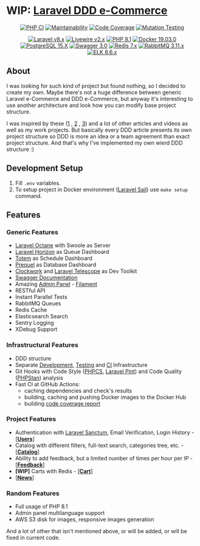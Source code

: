 # WIP: [Laravel DDD e-Commerce](http://laravel-ddd-ecommerce.herokuapp.com)

<div align="center">
    <p>
        <a href="https://github.com/InfluxOW/laravel_ddd_ecommerce/actions/workflows/master.yml"><img src="https://github.com/InfluxOW/laravel_ddd_ecommerce/actions/workflows/master.yml/badge.svg" alt="PHP CI"></a>
        <a href="https://codeclimate.com/github/InfluxOW/laravel_ddd_ecommerce/maintainability"><img src="https://api.codeclimate.com/v1/badges/785ee07bd777cf41ee07/maintainability" alt="Maintainability"></a>
        <a href="https://codecov.io/gh/InfluxOW/laravel_ddd_ecommerce"><img src="https://codecov.io/gh/InfluxOW/laravel_ddd_ecommerce/branch/master/graph/badge.svg?token=MS9MMW2OBX" alt="Code Coverage"></a>
        <a href="https://dashboard.stryker-mutator.io/reports/github.com/InfluxOW/laravel_ddd_ecommerce/master"><img src="https://img.shields.io/endpoint?style=flat&url=https%3A%2F%2Fbadge-api.stryker-mutator.io%2Fgithub.com%2FInfluxOW%2Flaravel_ddd_ecommerce%2Fmaster" alt="Mutation Testing"></a>
    </p>
    <p>
        <a href="https://laravel.com"><img src="https://img.shields.io/badge/Laravel-9.x-FF2D20?style=for-the-badge&logo=laravel" alt="Laravel v8.x"></a>
        <a href="https://laravel-livewire.com"><img src="https://img.shields.io/badge/Livewire-2.x-FB70A9?style=for-the-badge" alt="Livewire v2.x"></a>
        <a href="https://php.net"><img src="https://img.shields.io/badge/PHP-8.1-777BB4?style=for-the-badge&logo=php" alt="PHP 8.1"></a>
        <a href="https://docker.com"><img src="https://img.shields.io/badge/Docker-20.10.x-0db7ed?style=for-the-badge&logo=docker" alt="Docker 19.03.0"></a>
        <a href="https://postgresql.org"><img src="https://img.shields.io/badge/Postgresql-15.X-0064a5?style=for-the-badge&logo=postgresql" alt="PostgreSQL 15.X"></a>
        <a href="https://swagger.io"><img src="https://img.shields.io/badge/Swagger-3.0-a9f06b?style=for-the-badge&logo=swagger" alt="Swagger 3.0"></a>
        <a href="https://redis.io/"><img src="https://img.shields.io/badge/Redis-7.x-D82C20?style=for-the-badge&logo=redis" alt="Redis 7.x"></a>
        <a href="https://rabbitmq.com/"><img src="https://img.shields.io/badge/RabbitMQ-3.11.x-FF6600?style=for-the-badge&logo=rabbitmq" alt="RabbitMQ 3.11.x"></a>
        <a href="https://elastic.co/"><img src="https://img.shields.io/badge/ELK-8.6.x-7DE2D1?style=for-the-badge&logo=elastic" alt="ELK 8.6.x"></a>
    </p>
</div>

## About

I was looking for such kind of project but found nothing, so I decided to create my own. Maybe there's not a huge
difference between generic Laravel e-Commerce and DDD e-Commerce, but anyway it's interesting to use another
architecture and look how you can modify base project structure.

I was inspired by these ([1](https://lorisleiva.com/conciliating-laravel-and-ddd/)
, [2](https://medium.com/@ibrunotome/a-domain-driven-design-ddd-approach-to-the-laravel-framework-18906b3dd473)
, [3](https://youtu.be/0Rq-yHAwYjQ?list=PLc9FxgUP0PDRFpDM7YLqHTxlSi1Q8ALyB&t=4066)) and a lot of other articles and
videos as well as my work projects. But basically every DDD article presents its own project structure so DDD is more an
idea or a team agreement than exact project structure. And that's why I've implemented my own wierd DDD structure :)

## Development Setup

1. Fill `.env` variables.
2. To setup project in Docker environment ([Laravel Sail](https://laravel.com/docs/9.x/sail)) use `make setup` command.

## Features

### Generic Features

- [Laravel Octane](https://laravel.com/docs/9.x/octane) with Swoole as Server
- [Laravel Horizon](https://laravel.com/docs/9.x/horizon) as Queue Dashboard
- [Totem](https://github.com/codestudiohq/laravel-totem) as Schedule Dashboard
- [Prequel](https://github.com/Protoqol/Prequel) as Database Dashboard
- [Clockwork](https://underground.works/clockwork/) and [Laravel Telescope](https://laravel.com/docs/9.x/telescope) as Dev Toolkit
- [Swagger Documentation](http://laravel-ddd-ecommerce.herokuapp.com/api/documentation)
- Amazing [Admin Panel](http://laravel-ddd-ecommerce.herokuapp.com/admin) - [Filament](https://filamentadmin.com/)
- RESTful API
- Instant Parallel Tests
- RabbitMQ Queues
- Redis Cache
- Elasticsearch Search
- Sentry Logging
- XDebug Support

### Infrastructural Features

- DDD structure
- Separate [Development](https://github.com/InfluxOW/laravel_ddd_ecommerce/blob/master/docker-compose.yml), [Testing](https://github.com/InfluxOW/laravel_ddd_ecommerce/blob/master/docker-compose.test.yml) and [CI](https://github.com/InfluxOW/laravel_ddd_ecommerce/blob/master/docker-compose.ci.yml) Infrastructure
- Git Hooks with Code Style ([PHPCS](https://github.com/squizlabs/PHP_CodeSniffer), [Laravel Pint](https://github.com/laravel/pint)) and Code Quality ([PHPStan](https://github.com/phpstan/phpstan)) analysis
- Fast CI at GitHub Actions:
    - caching dependencies and check's results
    - building, caching and pushing Docker images to the Docker Hub
    - building [code coverage report](https://about.codecov.io/)

### Project Features

- Authentication with [Laravel Sanctum](https://github.com/laravel/sanctum), Email Verification, Login History - [[**Users**](https://github.com/InfluxOW/laravel_ddd_ecommerce/tree/master/app/Domains/Users)]
- Catalog with different filters, full-text search, categories tree, etc. - [[**Catalog**](https://github.com/InfluxOW/laravel_ddd_ecommerce/tree/master/app/Domains/Catalog)]
- Ability to add feedback, but a limited number of times per hour per IP - [[**Feedback**](https://github.com/InfluxOW/laravel_ddd_ecommerce/tree/master/app/Domains/Feedback)]
- **[WIP]** Carts with Redis - [[**Cart**](https://github.com/InfluxOW/laravel_ddd_ecommerce/tree/master/app/Domains/Cart)]
- [[**News**](https://github.com/InfluxOW/laravel_ddd_ecommerce/tree/master/app/Domains/News)]

### Random Features

- Full usage of PHP 8.1
- Admin panel multilanguage support
- AWS S3 disk for images, responsive images generation

And a lot of other that isn't mentioned above, or will be added, or will be fixed in current code.
